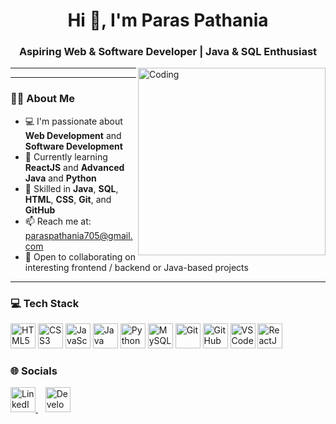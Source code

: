 <h1 align="center">Hi 👋, I'm Paras Pathania</h1>
<h3 align="center">Aspiring Web & Software Developer | Java & SQL Enthusiast</h3>

<img align="right" alt="Coding" width="300" src="https://media.giphy.com/media/qgQUggAC3Pfv687qPC/giphy.gif" />

---

---

### 👨‍💻 About Me

- 💻 I'm passionate about **Web Development** and **Software Development**
- 🌱 Currently learning **ReactJS** and **Advanced Java** and **Python**
- 🧠 Skilled in **Java**, **SQL**, **HTML**, **CSS**, **Git**, and **GitHub**
- 📫 Reach me at: paraspathania705@gmail.com
- 🤝 Open to collaborating on interesting frontend / backend or Java-based projects

---

### 💻 Tech Stack

<p align="left">
  <img src="https://cdn.jsdelivr.net/gh/devicons/devicon/icons/html5/html5-original.svg" width="40" height="40" alt="HTML5" />
  <img src="https://cdn.jsdelivr.net/gh/devicons/devicon/icons/css3/css3-original.svg" width="40" height="40" alt="CSS3" />
  <img src="https://cdn.jsdelivr.net/gh/devicons/devicon/icons/javascript/javascript-original.svg" width="40" height="40" alt="JavaScript" />
  <img src="https://cdn.jsdelivr.net/gh/devicons/devicon/icons/java/java-original.svg" width="40" height="40" alt="Java" />
  <img src="https://cdn.jsdelivr.net/gh/devicons/devicon/icons/python/python-original.svg" width="40" height="40" alt="Python" />
  <img src="https://cdn.jsdelivr.net/gh/devicons/devicon/icons/mysql/mysql-original.svg" width="40" height="40" alt="MySQL" />
  <img src="https://cdn.jsdelivr.net/gh/devicons/devicon/icons/git/git-original.svg" width="40" height="40" alt="Git" />
  <img src="https://cdn.jsdelivr.net/gh/devicons/devicon/icons/github/github-original.svg" width="40" height="40" alt="GitHub" />
  <img src="https://cdn.jsdelivr.net/gh/devicons/devicon/icons/vscode/vscode-original.svg" width="40" height="40" alt="VS Code" />
  <img src="https://cdn.jsdelivr.net/gh/devicons/devicon/icons/react/react-original.svg" width="40" height="40" alt="ReactJS" />
</p>

### 🌐 Socials

<p align="left">
  <a href="https://linkedin.com/in/paras-pathania-01a793327" target="_blank">
    <img src="https://cdn.jsdelivr.net/gh/devicons/devicon/icons/linkedin/linkedin-original.svg" width="40" height="40" alt="LinkedIn"/>
  </a>
  &nbsp;&nbsp;
  <a href="mailto:paraspathania705@gmail.com" target="_blank">
    <img src="https://cdn-icons-png.flaticon.com/128/4712/4712107.png" width="40" height="40" alt="Developer Email Icon"/>
  </a>
</p>


